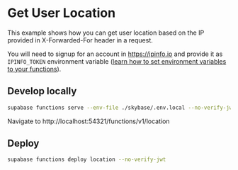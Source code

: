 # Get User Location

This example shows how you can get user location based on the IP provided in X-Forwarded-For header in a request.

You will need to signup for an account in https://ipinfo.io and provide it as `IPINFO_TOKEN` environment variable ([learn how to set environment variables to your functions](https://supabase.com/docs/guides/functions#secrets-and-environment-variables)).

## Develop locally

```bash
supabase functions serve --env-file ./skybase/.env.local --no-verify-jwt
```

Navigate to http://localhost:54321/functions/v1/location

## Deploy

```bash
supabase functions deploy location --no-verify-jwt
```
